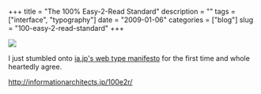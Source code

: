 +++
title = "The 100% Easy-2-Read Standard"
description = ""
tags = ["interface", "typography"]
date = "2009-01-06"
categories = ["blog"]
slug = "100-easy-2-read-standard"
+++



  <div class="notebook-screenshot"><a href="http://informationarchitects.jp/100e2r/"><img src="http://media.konigi.com/bluga/wt49637eae0435a_0.jpg"/></a></div><p>I just stumbled onto <a href="http://informationarchitects.jp/100e2r/">ia.jp's web type manifesto</a> for the first time and whole heartedly agree. </p>
    
  <a href="http://informationarchitects.jp/100e2r/">http://informationarchitects.jp/100e2r/</a>
